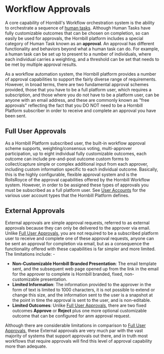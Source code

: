 # Workflow Approvals

A core capability of Hornbill's Workflow orchestration system is the ability to orchestrate a sequence of [human tasks](/esp-fundamentals/core-capabilities/human-tasks).  Although Human Tasks have fully customizable outcomes that can be chosen on completion, so can easily be used for approvals, the Hornbill platform includes a special category of Human Task known as an __approval__.  An approval has different functionality and behaviors beyond what a human task can do.  For example, a human task can be set up to present to a number of individuals, where each individual carries a weighting, and a threshold can be set that needs to be met by multiple approval results.

As a workflow automation system, the Hornbill platform provides a number of approval capabilities to support the fairly diverse range of requirements.  However, in broad terms, there are two fundamental approval schemes provided, those that you have to be a full platform user, which requires a subscription, and those where you do not have to be a platform user, can be anyone with an email address, and these are commonly known as "free approvals" reflecting the fact that you DO NOT need to be a Hornbill Platform subscriber in order to receive and complete an approval you have been sent. 

## Full User Approvals
As a Hornbill Platform subscribed user, the built-in workflow approval scheme supports, weighting/consensus voting, multi-approver participation, up to eight individual fully customizable outcomes, each outcome can include pre-and-post outcome custom forms to collect/capture simple or complex additional input from each approver, including custom information specific to each individual outcome.  Basically, this is the highly configurable, flexible approval system and is the RollsRoyce of the approval capabilities offered by the Hornbill Workflow system. However, in order to be assigned these types of approvals you must be subscribed as a full platform user.  See [User Accounts](/esp-fundamentals/security/account-types) for the various user account types that the Hornbill Platform defines.

## External Approvals
External approvals are simple approval requests, referred to as external approvals because they can only be delivered to the approver via email. Unlike [Full User Approvals](/esp-fundamentals/core-capabilities/workflow-approvals#full-user-approvals), you are not required to be a subscribed platform user to receive and complete one of these approval requests, anyone can be sent an approval for completion via email, but as a consequence the functionality offered with these capabilities is far simpler and more limited.  The limitations include: -

- __Non-Customizable Hornbill Branded Presentation__: The email template sent, and the subsequent web page opened up from the link in the email for the approver to complete is Hornbill branded, fixed, non-customizable presentation.
- __Limited Information__: The information provided to the approver in the form of text is limited to 1000 characters, it is not possible to extend or change this size, and the information sent to the user is a snapshot at the point in time the approval is sent to the user, and is non-editable. 
- __Limited Outcomes__: Unlike [Full User Approvals](/esp-fundamentals/core-capabilities/workflow-approvals#full-user-approvals), there are two fixed outcomes __Approve__ or __Reject__ plus one more optional customizable outcome that can be configured for anm approval request.

Although there are considerable limitations in comparison to [Full User Approvals](/esp-fundamentals/core-capabilities/workflow-approvals#full-user-approvals), these External approvals are very much par with the vast majority of systems that support approvals out there, and in truth most workflows that require approvals will find this level of approval capability more than adequate. 

